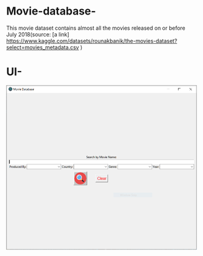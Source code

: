 # Movie-database-
  This movie dataset contains almost all the movies released on or before July 2018(source: [a link] https://www.kaggle.com/datasets/rounakbanik/the-movies-dataset?select=movies_metadata.csv )

# UI-
![Screenshot](UI_sample.PNG)
